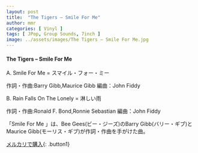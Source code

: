 ```yaml
---
layout: post
title:  "The Tigers – Smile For Me"
author: mmr
categories: [ Vinyl ]
tags: [ JPop, Group Sounds, 7inch ]
image: ../assets/images/The Tigers – Smile For Me.jpg
---
```


#### The Tigers – Smile For Me

A. Smile For Me = スマイル・フォー・ミー

作詞・作曲:Barry Gibb,Maurice Gibb
編曲：John Fiddy

B. Rain Falls On The Lonely = 淋しい雨

作詞・作曲:Ronald F. Bond,Ronnie Sebastian
編曲：John Fiddy

「Smile For Me 」は、Bee Gees(ビー・ジーズ)のBarry Gibb(バリー・ギブ)とMaurice Gibb(モーリス・ギブ)が作詞・作曲を手がけた曲。

[メルカリで購入](https://jp.mercari.com/item/m46304938061){: .button1}


